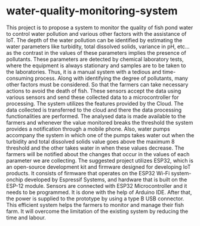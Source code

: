 # water-quality-monitoring-system

This project is to propose a system to monitor the quality of fish
pond water to control water pollution and various other factors with the assistance of IoT. The
depth of the water pollution can be identified by estimating the water parameters like turbidity,
total dissolved solids, variance in pH, etc... as the contrast in the values of these parameters
implies the presence of pollutants. These parameters are detected by chemical laboratory tests,
where the equipment is always stationary and samples are to be taken to the laboratories. Thus,
it is a manual system with a tedious and time-consuming process. Along with identifying the
degree of pollutants, many other factors must be considered. So that the farmers can take
necessary actions to avoid the death of fish. These sensors accept the data using various sensors
and send these collected data to a microcontroller for processing. The system utilizes the
features provided by the Cloud. The data collected is transferred to the cloud and there the data
processing functionalities are performed. The analysed data is made available to the farmers
and whenever the value monitored breaks the threshold the system provides a notification
through a mobile phone. Also, water pumps accompany the system in which one of the pumps
takes water out when the turbidity and total dissolved solids value goes above the maximum
8
threshold and the other takes water in when these values decrease. The farmers will be notified
about the changes that occur in the values of each parameter we are collecting. The suggested
project utilizes ESP32, which is an open-source development kit and firmware designed for
developing IoT products. It consists of firmware that operates on the ESP32 Wi-Fi system-onchip developed by Espressif Systems, and hardware that is built on the ESP-12 module. Sensors
are connected with ESP32 Microcontroller and it needs to be programmed. It is done with the
help of Arduino IDE. After that, the power is supplied to the prototype by using a type B USB
connector. This efficient system helps the farmers to monitor and manage their fish farm. It will
overcome the limitation of the existing system by reducing the time and labour.
